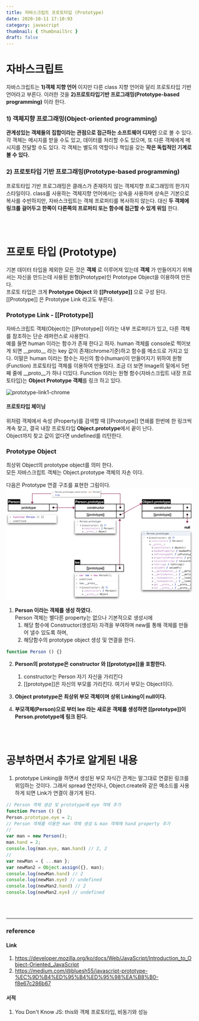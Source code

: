 ```yaml
---
title: 자바스크립트 프로토타입 (Prototype)
date: 2020-10-11 17:10:93
category: javascript
thumbnail: { thumbnailSrc }
draft: false
---
```


# 자바스크립트
자바스크립트는 __1)객체 지향 언어__ 이지만 다른 class 지향 언어와 달리 프로토타입 기반 언어라고 부른다. 
이러한 것을 __2)프로토타입기반 프로그래밍(Prototype-based programming)__ 이라 한다.

### 1) 객체지향 프로그래밍(Object-oriented programming)
__관계성있는 객체들의 집합이라는 관점으로 접근하는 소프트웨어 디자인__ 으로 볼 수 있다. 각 객체는 메시지를 받을 수도 있고, 데이터를 처리할 수도 있으며, 또 다른 객체에게 메시지를 전달할 수도 있다. 각 객체는 별도의 역할이나 책임을 갖는 __작은 독립적인 기계로 볼 수 있다.__

### 2) 프로토타입 기반 프로그래밍(Prototype-based programming)
프로토타입 기반 프로그래밍은 클래스가 존재하지 않는 객체지향 프로그래밍의 한가지 스타일이다.
class를 사용하는 객체지향 언어에서는 상속을 사용하며 상속은 기본으로 복사를 수반하지만, 자바스크립트는 객체 프로퍼티를 복사하지 않는다. 대신 __두 객체에 링크를 걸어두고 한쪽이 다른쪽의 프로퍼티 또는 함수에 접근할 수 있게 위임__ 한다. 

<br />
<br />

# 프로토 타입 (Prototype)

기본 데이터 타입을 제외한 모든 것은 __객체__ 로 이루어져 있는데 __객체__ 가 만들어지기 위해서는 자신을 만드는데 사용된 원형(Prototype)인 Prototype Object을 이용하여 만든다.  
프로토 타입은 크게 __Prototype Object__ 와 __[[Prototype]]__ 으로 구성 된다. [[Prototype]] 은 Prototype Link 라고도 부른다.

### Prototype Link - [[Prototype]]
자바스크립트 객체(Object)는 [[Prototype]] 이라는 내부 프로퍼티가 있고, 다른 객체를 참조하는 단순 레퍼런스로 사용한다.  
예를 들면 human 이라는 함수가 존재 한다고 하자. 
human 객체를 console로 찍어보게 되면 \_\_proto\_\_ 라는 key 값이 존재(chrome기준)하고 함수를 메소드로 가지고 있다. 이말은 human 이라는 함수는 자신의 함수(human)이 만들어지기 위하여 원형 (Function) 프로토타입 객체를 이용하여 만들었다. 조금 더 보면 Image의 밑에서 5번째 줄에 \_\_proto\_\_가 하나 더있다. Function 이라는 원형 함수(자바스크립트 내장 프로토타입)는 **Object Prototype 객체**를 링크 하고 있다.  

![prototype-link1-chrome](img/prototype-link1.png)

#### 프로토타입 체이닝
위처럼 객체에서 속성 (Property)를 검색할 때 [[Prototype]] 연쇄를 한번에 한 링크씩 계속 찾고, 결국 내장 프로토타입 **Object.prototype**에서 끝이 난다. <br />
Object까지 찾고 값이 없다면 undefined를 리턴한다. 
<br />  

### Prototype Object
최상위 Object의 prototype object를 의미 한다.  
모든 자바스크립트 객체는 Object.prototype 객체의 자손 이다.

다음은 Prototype 연결 구조를 표현한 그림이다.
![prototype-link2](img/prototype-link2.png)
1. **Person 이라는 객체를 생성 하였다.**  
Person 객체는 별다른 property는 없으나 기본적으로 생성시에  
   1) 해당 함수에 Constructor(생성자) 자격을 부여하며 new를 통해 객체를 만들어 낼수 있도록 하며,
   2) 해당함수의 prototype object 생성 및 연결을 한다.
```javascript
function Person () {}
```

2. **Person의 prototype은 constructor 와 [[prototype]]을 포함한다.**
   1) constructor는 Person 자기 자신을 가리킨다
   2) [[prototype]]은 자신의 부모를 가리킨다. 여기서 부모는 Object이다. 

3. **Object prototype은 최상위 부모 객체이며 상위 Linking이 null이다.**

4. **부모객체(Person)으로 부터 lee 라는 새로운 객체를 생성하면 [[prototype]]이 Person.prototype에 링크 된다.**

<br />
<br />

# 공부하면서 추가로 알게된 내용
1. prototype Linking을 하면서 생성된 부모 자식간 관계는 말그대로 연결된 링크를 위임하는 것이다. 그래서 spread 연산자나, Object.create와 같은 메소드를 사용하게 되면 Link가 연결이 끊기게 된다.
```javascript
// Person 객체 생성 및 prototype에 eye 객체 추가 
function Person () {}
Person.prototype.eye = 2;
// Person 객체를 이용한 man 객체 생성 & man 객체에 hand property 추가
//
var man = new Person();
man.hand = 2;
console.log(man.eye, man.hand) // 2, 2
//
var newMan = { ...man }; 
var newMan2 = Object.assign({}, man);
console.log(newMan.hand) // 2
console.log(newMan.eye) // undefined
console.log(newMan2.hand) // 2
console.log(newMan2.eye) // undefined
```

<br />
<br />

---
### reference

#### Link
1) https://developer.mozilla.org/ko/docs/Web/JavaScript/Introduction_to_Object-Oriented_JavaScript  
2) https://medium.com/@bluesh55/javascript-prototype-%EC%9D%B4%ED%95%B4%ED%95%98%EA%B8%B0-f8e67c286b67  

#### 서적
1) You Don't Know JS: this와 객체 프로토타입, 비동기와 성능